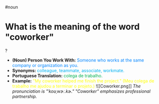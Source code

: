 #noun

# What is the meaning of the word "coworker"
?
* **(Noun) Person You Work With:** <span style="color:rgb(0, 132, 255)">Someone who works at the same company or organization as you.</span>
* **Synonyms:** <span style="color:rgb(0, 176, 240)">colleague, teammate, associate, workmate.</span>
* **Portuguese Translation:** <span style="color:rgb(0, 176, 80)">colega de trabalho.</span>
* **Example:** <span style="color:rgb(255, 255, 0)">"My coworker helped me finish the project." (Meu colega de trabalho me ajudou a terminar o projeto.)</span>
![[Coworker.png]]
*The pronunciation is "ˈkoʊˌwɝː.kɚ." "Coworker" emphasizes professional partnership.*
<!--SR:!2025-07-16,15,290-->
